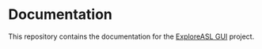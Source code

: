 # Documentation

This repository contains the documentation for the [ExploreASL GUI](https://github.com/MauricePasternak/ExploreASL-GUI) project.
